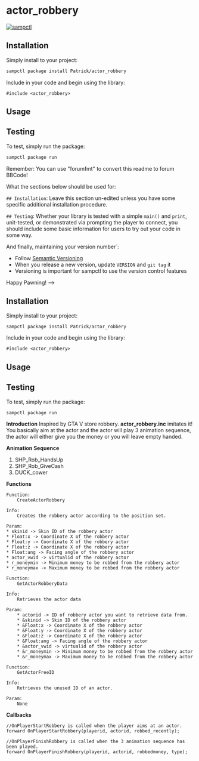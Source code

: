 # actor_robbery

[![sampctl](https://img.shields.io/badge/sampctl-actor_robbery-2f2f2f.svg?style=for-the-badge)](https://github.com/Patrick/actor_robbery)

<!--
Short description of your library, why it's useful, some examples, pictures or
videos. Link to your forum release thread too.# actor_robbery

[![sampctl](https://img.shields.io/badge/sampctl-actor_robbery-2f2f2f.svg?style=for-the-badge)](https://github.com/Patrick/actor_robbery)

<!--
Short description of your library, why it's useful, some examples, pictures or
videos. Link to your forum release thread too.

Remember: You can use "forumfmt" to convert this readme to forum BBCode!

What the sections below should be used for:

`## Installation`: Leave this section un-edited unless you have some specific
additional installation procedure.

`## Testing`: Whether your library is tested with a simple `main()` and `print`,
unit-tested, or demonstrated via prompting the player to connect, you should
include some basic information for users to try out your code in some way.

And finally, maintaining your version number`:

* Follow [Semantic Versioning](https://semver.org/)
* When you release a new version, update `VERSION` and `git tag` it
* Versioning is important for sampctl to use the version control features

Happy Pawning!
-->

## Installation

Simply install to your project:

```bash
sampctl package install Patrick/actor_robbery
```

Include in your code and begin using the library:

```pawn
#include <actor_robbery>
```

## Usage

<!--
Write your code documentation or examples here. If your library is documented in
the source code, direct users there. If not, list your API and describe it well
in this section. If your library is passive and has no API, simply omit this
section.
-->

## Testing

<!--
Depending on whether your package is tested via in-game "demo tests" or
y_testing unit-tests, you should indicate to readers what to expect below here.
-->

To test, simply run the package:

```bash
sampctl package run
```


Remember: You can use "forumfmt" to convert this readme to forum BBCode!

What the sections below should be used for:

`## Installation`: Leave this section un-edited unless you have some specific
additional installation procedure.

`## Testing`: Whether your library is tested with a simple `main()` and `print`,
unit-tested, or demonstrated via prompting the player to connect, you should
include some basic information for users to try out your code in some way.

And finally, maintaining your version number`:

* Follow [Semantic Versioning](https://semver.org/)
* When you release a new version, update `VERSION` and `git tag` it
* Versioning is important for sampctl to use the version control features

Happy Pawning!
-->

## Installation

Simply install to your project:

```bash
sampctl package install Patrick/actor_robbery
```

Include in your code and begin using the library:

```pawn
#include <actor_robbery>
```

## Usage

<!--
Write your code documentation or examples here. If your library is documented in
the source code, direct users there. If not, list your API and describe it well
in this section. If your library is passive and has no API, simply omit this
section.
-->

## Testing

<!--
Depending on whether your package is tested via in-game "demo tests" or
y_testing unit-tests, you should indicate to readers what to expect below here.
-->

To test, simply run the package:

```bash
sampctl package run
```

**Introduction**
Inspired by GTA V store robbery.  **actor_robbery.inc** imitates it! You basically aim at the actor and the actor will play 3 animation sequence, the actor will either give you the money or you will leave empty handed. 

**Animation Sequence**
1. SHP_Rob_HandsUp
2. SHP_Rob_GiveCash
3. DUCK_cower


**Functions**

```
Function:
	CreateActorRobbery

Info:
	Creates the robbery actor according to the position set.

Param:
* skinid -> Skin ID of the robbery actor
* Float:x -> Coordinate X of the robbery actor
* Float:y -> Coordinate X of the robbery actor
* Float:z -> Coordinate X of the robbery actor
* Float:ang -> Facing angle of the robbery actor
* actor_vwid -> virtualid of the robbery actor
* r_moneymin -> Minimum money to be robbed from the robbery actor
* r_moneymax -> Maximum money to be robbed from the robbery actor

Function:
	GetActorRobberyData

Info:
	Retrieves the actor data

Param:
	* actorid -> ID of robbery actor you want to retrieve data from. 
	* &skinid -> Skin ID of the robbery actor
	* &Float:x -> Coordinate X of the robbery actor
	* &Float:y -> Coordinate X of the robbery actor
	* &Float:z -> Coordinate X of the robbery actor
	* &Float:ang -> Facing angle of the robbery actor
	* &actor_vwid -> virtualid of the robbery actor
	* &r_moneymin -> Minimum money to be robbed from the robbery actor
	* &r_moneymax -> Maximum money to be robbed from the robbery actor

Function: 
	GetActorFreeID

Info:	
	Retrieves the unused ID of an actor.

Param:
	None
```

**Callbacks**
````
//OnPlayerStartRobbery is called when the player aims at an actor.
forward OnPlayerStartRobbery(playerid, actorid, robbed_recently);

//OnPlayerFinishRobbery is called when the 3 animation sequence has been played.
forward OnPlayerFinishRobbery(playerid, actorid, robbedmoney, type);
